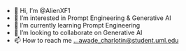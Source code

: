 - 👋 Hi, I’m @AlienXF1
- 👀 I’m interested in Prompt Engineering & Generative AI
- 🌱 I’m currently learning Prompt Engineering 
- 💞️ I’m looking to collaborate on Generative AI 
- 📫 How to reach me ...awade_charlotin@student.uml.edu 

<!---
AlienXF1/AlienXF1 is a ✨ special ✨ repository because its `README.md` (this file) appears on your GitHub profile.
You can click the Preview link to take a look at your changes.
--->
